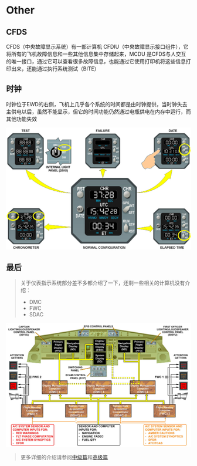 # Other

## CFDS

CFDS（中央故障显示系统）有一部计算机 CFDIU（中央故障显示接口组件），它将所有的飞机故障信息和一些其他信息集中存储起来，MCDU 是CFDS与人交互的唯一接口，通过它可以查看很多故障信息，也能通过它使用打印机将这些信息打印出来，还能通过执行系统测试（BITE）

## 时钟

时钟位于EWD的右侧，飞机上几乎各个系统的时间都是由时钟提供，当时钟失去主供电以后，虽然不能显示，但它的时间功能仍然通过电瓶供电在内存中运行，而其他功能失效

![时钟](./clock.png)

## 最后

> 关于仪表指示系统部分差不多都介绍了一下，还剩一些相关的计算机没有介绍：
> - DMC
> - FWC
> - SDAC

![EFIS](./efis.png)

> 更多详细的介绍请参阅[中级篇]()和[高级篇]()